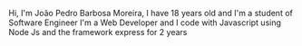 Hi, I'm João Pedro Barbosa Moreira, I have 18 years old and I'm a student of Software Engineer 
I'm a Web Developer and I code with Javascript using Node Js and the framework express for 2 years
